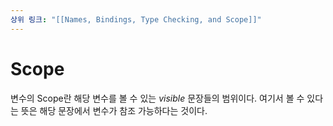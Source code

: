 ```yaml
---
상위 링크: "[[Names, Bindings, Type Checking, and Scope]]"
---
```

# Scope
변수의 Scope란 해당 변수를 볼 수 있는 *visible* 문장들의 범위이다. 여기서 볼 수 있다는 뜻은 해당 문장에서 변수가 참조 가능하다는 것이다.

